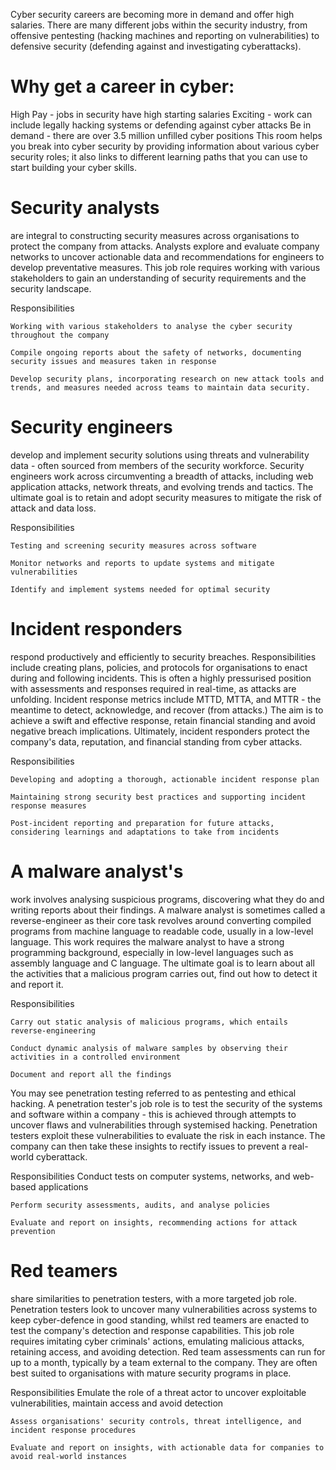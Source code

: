 Cyber security careers are becoming more in demand and offer high salaries. There are many different jobs within the security industry, from offensive pentesting (hacking machines and reporting on vulnerabilities) to defensive security (defending against and investigating cyberattacks).

# Why get a career in cyber:

High Pay - jobs in security have high starting salaries
Exciting - work can include legally hacking systems or defending against cyber attacks
Be in demand - there are over 3.5 million unfilled cyber positions
This room helps you break into cyber security by providing information about various cyber security roles; it also links to different learning paths that you can use to start building your cyber skills.

# Security analysts 

are integral to constructing security measures across organisations to protect the company from attacks. Analysts explore and evaluate company networks to uncover actionable data and recommendations for engineers to develop preventative measures. This job role requires working with various stakeholders to gain an understanding of security requirements and the security landscape.

Responsibilities
	
	Working with various stakeholders to analyse the cyber security throughout the company
	
	Compile ongoing reports about the safety of networks, documenting security issues and measures taken in response
	
	Develop security plans, incorporating research on new attack tools and trends, and measures needed across teams to maintain data security.


# Security engineers

 develop and implement security solutions using threats and vulnerability data - often sourced from members of the security workforce. Security engineers work across circumventing a breadth of attacks, including web application attacks, network threats, and evolving trends and tactics. The ultimate goal is to retain and adopt security measures to mitigate the risk of attack and data loss.

Responsibilities

	Testing and screening security measures across software

	Monitor networks and reports to update systems and mitigate vulnerabilities

	Identify and implement systems needed for optimal security


# Incident responders

 respond productively and efficiently to security breaches. Responsibilities include creating plans, policies, and protocols for organisations to enact during and following incidents. This is often a highly pressurised position with assessments and responses required in real-time, as attacks are unfolding. Incident response metrics include MTTD, MTTA, and MTTR - the meantime to detect, acknowledge, and recover (from attacks.) The aim is to achieve a swift and effective response, retain financial standing and avoid negative breach implications. Ultimately, incident responders protect the company's data, reputation, and financial standing from cyber attacks.

Responsibilities

	Developing and adopting a thorough, actionable incident response plan

	Maintaining strong security best practices and supporting incident response measures

	Post-incident reporting and preparation for future attacks, considering learnings and adaptations to take from incidents


# A malware analyst's
 work involves analysing suspicious programs, discovering what they do and writing reports about their findings. A malware analyst is sometimes called a reverse-engineer as their core task revolves around converting compiled programs from machine language to readable code, usually in a low-level language. This work requires the malware analyst to have a strong programming background, especially in low-level languages such as assembly language and C language. The ultimate goal is to learn about all the activities that a malicious program carries out, find out how to detect it and report it.

Responsibilities

	Carry out static analysis of malicious programs, which entails reverse-engineering

	Conduct dynamic analysis of malware samples by observing their activities in a controlled environment

	Document and report all the findings

You may see penetration testing referred to as pentesting and ethical hacking. A penetration tester's job role is to test the security of the systems and software within a company - this is achieved through attempts to uncover flaws and vulnerabilities through systemised hacking. Penetration testers exploit these vulnerabilities to evaluate the risk in each instance. The company can then take these insights to rectify issues to prevent a real-world cyberattack.

Responsibilities
	Conduct tests on computer systems, networks, and web-based applications
	
	Perform security assessments, audits, and analyse policies
	
	Evaluate and report on insights, recommending actions for attack prevention


# Red teamers
 share similarities to penetration testers, with a more targeted job role. Penetration testers look to uncover many vulnerabilities across systems to keep cyber-defence in good standing, whilst red teamers are enacted to test the company's detection and response capabilities. This job role requires imitating cyber criminals' actions, emulating malicious attacks, retaining access, and avoiding detection. Red team assessments can run for up to a month, typically by a team external to the company. They are often best suited to organisations with mature security programs in place.

Responsibilities
	Emulate the role of a threat actor to uncover exploitable vulnerabilities, maintain access and avoid detection

	Assess organisations' security controls, threat intelligence, and incident response procedures

	Evaluate and report on insights, with actionable data for companies to avoid real-world instances

